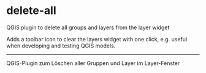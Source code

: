 # delete-all
QGIS plugin to delete all groups and layers from the layer widget

Adds a toolbar icon to clear the layers widget with one click, e.g. useful when developing and testing QGIS models.

---

QGIS-Plugin zum Löschen aller Gruppen und Layer im Layer-Fenster
